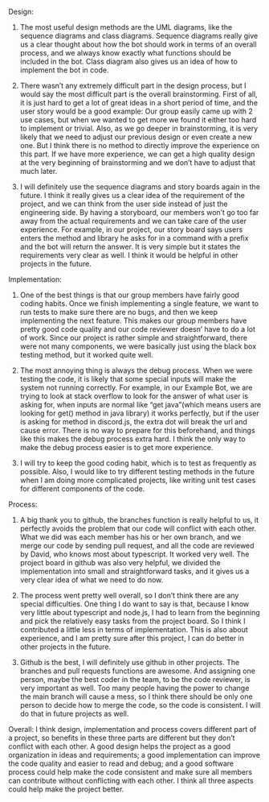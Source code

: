 Design:

1. The most useful design methods are the UML diagrams, like the sequence diagrams and class diagrams. Sequence diagrams really give us a clear thought about how the bot should work in terms of an overall process, and we always know exactly what functions should be included in the bot. Class diagram also gives us an idea of how to implement the bot in code.

2. There wasn’t any extremely difficult part in the design process, but I would say the most difficult part is the overall brainstorming. First of all, it is just hard to get a lot of great ideas in a short period of time, and the user story would be a good example: Our group easily came up with 2 use cases, but when we wanted to get more we found it either too hard to implement or trivial. Also, as we go deeper in brainstorming, it is very likely that we need to adjust our previous design or even create a new one. But I think there is no method to directly improve the experience on this part. If we have more experience, we can get a high quality design at the very beginning of brainstorming and we don’t have to adjust that much later.

3. I will definitely use the sequence diagrams and story boards again in the future. I think it really gives us a clear idea of the requirement of the project, and we can think from the user side instead of just the engineering side. By having a storyboard, our members won’t go too far away from the actual requirements and we can take care of the user experience. For example, in our project, our story board says users enters the method and library he asks for in a command with a prefix and the bot will return the answer. It is very simple but it states the requirements very clear as well. I think it would be helpful in other projects in the future.


Implementation:
1. One of the best things is that our group members have fairly good coding habits. Once we finish implementing a single feature, we want to run tests to make sure there are no bugs, and then we keep implementing the next feature. This makes our group members have pretty good code quality and our code reviewer doesn’ have to do a lot of work. Since our project is rather simple and straightforward, there were not many components, we were basically just using the black box testing method, but it worked quite well. 

2. The most annoying thing is always the debug process. When we were testing the code, it is likely that some special inputs will make the system not running correctly. For example, in our Example Bot, we are trying to look at stack overflow to look for the answer of what user is asking for, when inputs are normal like “get java”(which means users are looking for get() method in java library) it works perfectly, but if the user is asking for method in discord.js, the extra dot will break the url and cause error. There is no way to prepare for this beforehand, and things like this makes the debug process extra hard. I think the only way to make the debug process easier is to get more experience.

3. I will try to keep the good coding habit, which is to test as frequently as possible. Also, I would like to try different testing methods in the future when I am doing more complicated projects, like writing unit test cases for different components of the code. 


Process:
1. A big thank you to github, the branches function is really helpful to us, it perfectly avoids the problem that our code will conflict with each other. What we did was each member has his or her own branch, and we merge our code by sending pull request, and all the code are reviewed by David, who knows most about typescript. It worked very well. The project board in github was also very helpful, we divided the implementation into small and straightforward tasks, and it gives us a very clear idea of what we need to do now. 

2. The process went pretty well overall, so I don’t think there are any special difficulties. One thing I do want to say is that, because I know very little about typescript and node.js, I had to learn from the beginning and pick the relatively easy tasks from the project board. So I think I contributed a little less in terms of implementation. This is also about experience, and I am pretty sure after this project, I can do better in other projects in the future.

3. Github is the best, I will definitely use github in other projects. The branches and pull requests functions are awesome. And assigning one person, maybe the best coder in the team, to be the code reviewer, is very important as well. Too many people having the power to change the main branch will cause a mess, so I think there should be only one person to decide how to merge the code, so the code is consistent. I will do that in future projects as well.


Overall:
	I think design, implementation and process covers different part of a project, so benefits in these three parts are different but they don’t conflict with each other. A good design helps the project as a good organization in ideas and requirements; a good implementation can improve the code quality and easier to read and debug; and a good software process could help make the code consistent and make sure all members can contribute without conflicting with each other. I think all three aspects could help make the project better.
